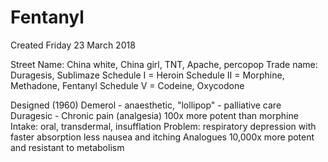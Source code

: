 # Fentanyl
Created Friday 23 March 2018

Street Name: China white, China girl, TNT, Apache, percopop
Trade name: Duragesis, Sublimaze
Schedule I = Heroin
Schedule II = Morphine, Methadone, Fentanyl
Schedule V = Codeine, Oxycodone

Designed (1960)
Demerol - anaesthetic, "lollipop" - palliative care
Duragesic - Chronic pain (analgesia)
100x more potent than morphine
Intake: oral, transdermal, insufflation
Problem: respiratory depression with faster absorption
less nausea and itching
Analogues 10,000x more potent and resistant to metabolism


